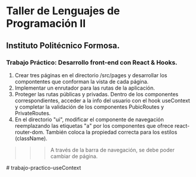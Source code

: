 # Taller de Lenguajes de Programación II

## Instituto Politécnico Formosa.

### Trabajo Práctico: Desarrollo front-end con React & Hooks.

1. Crear tres páginas en el directorio /src/pages y desarrollar los compontentes que conforman la vista de cada página.
2. Implementar un enrutador para las rutas de la aplicación.
3. Proteger las rutas públicas y privadas. Dentro de los componentes correspondientes, acceder a la info del usuario con el hook useContext y completar la validación de los componentes PubicRoutes y PrivateRoutes.
4. En el directorio "ui", modificar el componente de navegación reemplazando las etiquetas "a" por los componentes que ofrece react-router-dom. También coloca la propiedad correcta para los estilos (className).

>>> A través de la barra de navegación, se debe poder cambiar de página.

#   t r a b a j o - p r a c t i c o - u s e C o n t e x t  
 